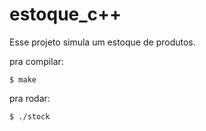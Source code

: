 # estoque_c++

Esse projeto simula um estoque de produtos.

pra compilar:

```console
$ make
```

pra rodar:

```console
$ ./stock
```
